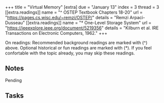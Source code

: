 +++
title = "Virtual Memory"
[extra]
due = "January 13"
index = 3
thread = 3
[[extra.readings]]
name = "^ OSTEP Textbook Chapters 18-20"
url = "https://pages.cs.wisc.edu/~remzi/OSTEP/"
details = "Remzi Arpaci-Dusseau"
[[extra.readings]]
name = "* One-Level Storage System"
url = "https://ieeexplore.ieee.org/document/5219356"
details = "Kilburn et al. IRE Transactions on Electronic Computers, 1962."
+++

On readings:
Recommended background readings are marked with (^) above. Optional historical or fun readings are marked with (*). 
If you feel confortable with the topic already, you may skip these readings. 

## Notes

Pending


## Tasks


